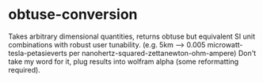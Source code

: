 # obtuse-conversion
Takes arbitrary dimensional quantities, returns obtuse but equivalent SI unit combinations with robust user tunability. (e.g. 5km --> 0.005 microwatt-tesla-petasieverts per nanohertz-squared-zettanewton-ohm-ampere)
Don't take my word for it, plug results into wolfram alpha (some reformatting required).

